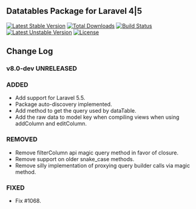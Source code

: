 ## Datatables Package for Laravel 4|5

[![Latest Stable Version](https://poser.pugx.org/yajra/laravel-datatables-oracle/v/stable.png)](https://packagist.org/packages/yajra/laravel-datatables-oracle)
[![Total Downloads](https://poser.pugx.org/yajra/laravel-datatables-oracle/downloads.png)](https://packagist.org/packages/yajra/laravel-datatables-oracle)
[![Build Status](https://travis-ci.org/yajra/laravel-datatables.png?branch=master)](https://travis-ci.org/yajra/laravel-datatables)
[![Latest Unstable Version](https://poser.pugx.org/yajra/laravel-datatables-oracle/v/unstable.svg)](https://packagist.org/packages/yajra/laravel-datatables-oracle)
[![License](https://poser.pugx.org/yajra/laravel-datatables-oracle/license.svg)](https://packagist.org/packages/yajra/laravel-datatables-oracle)

## Change Log

### v8.0-dev UNRELEASED
### ADDED
- Add support for Laravel 5.5.
- Package auto-discovery implemented.
- Add method to get the query used by dataTable.
- Add the raw data to model key when compiling views when using addColumn and editColumn.

### REMOVED
- Remove filterColumn api magic query method in favor of closure.
- Remove support on older snake_case methods.
- Remove silly implementation of proxying query builder calls via magic method. 

### FIXED
- Fix #1068.

